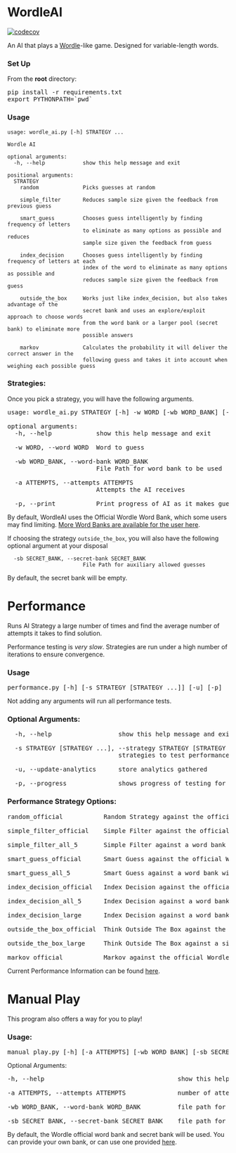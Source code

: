 # WordleAI
[![codecov](https://codecov.io/gh/franciscoturdera00/WordleAI/branch/main/graph/badge.svg?token=hsoJlTJT0Q)](https://codecov.io/gh/franciscoturdera00/WordleAI)

An AI that plays a <a href="https://www.nytimes.com/games/wordle/index.html" target="_blank">Wordle</a>-like game.
Designed for variable-length words.

### Set Up
From the **root** directory:
<pre>
pip install -r requirements.txt
export PYTHONPATH=`pwd`
</pre>

### Usage
```
usage: wordle_ai.py [-h] STRATEGY ...

Wordle AI

optional arguments:
  -h, --help            show this help message and exit

positional arguments:
  STRATEGY
    random              Picks guesses at random

    simple_filter       Reduces sample size given the feedback from previous guess

    smart_guess         Chooses guess intelligently by finding frequency of letters 
                        to eliminate as many options as possible and reduces 
                        sample size given the feedback from guess

    index_decision      Chooses guess intelligently by finding frequency of letters at each
                        index of the word to eliminate as many options as possible and 
                        reduces sample size given the feedback from guess

    outside_the_box     Works just like index_decision, but also takes advantage of the 
                        secret bank and uses an explore/exploit approach to choose words 
                        from the word bank or a larger pool (secret bank) to eliminate more 
                        possible answers

    markov              Calculates the probability it will deliver the correct answer in the 
                        following guess and takes it into account when weighing each possible guess
```

### Strategies:
Once you pick a strategy, you will have the following arguments.
<pre>
usage: wordle_ai.py STRATEGY [-h] -w WORD [-wb WORD_BANK] [-a ATTEMPTS] [-p]

optional arguments:
  -h, --help            show this help message and exit

  -w WORD, --word WORD  Word to guess

  -wb WORD_BANK, --word-bank WORD_BANK
                        File Path for word bank to be used

  -a ATTEMPTS, --attempts ATTEMPTS
                        Attempts the AI receives

  -p, --print           Print progress of AI as it makes guesses
</pre>

By default, WordleAI uses the Official Wordle Word Bank, which some users may find limiting.
[More Word Banks are available for the user here](word_banks/).

If choosing the strategy ```outside_the_box```, you will also have the following optional argument at your disposal

```
  -sb SECRET_BANK, --secret-bank SECRET_BANK
                        File Path for auxiliary allowed guesses
```
By default, the secret bank will be empty.

# Performance

Runs AI Strategy a large number of times and find the average number of 
attempts it takes to find solution.

Performance testing is *very slow*. Strategies are run under a high number 
of iterations to ensure convergence.

### Usage
<pre>
performance.py [-h] [-s STRATEGY [STRATEGY ...]] [-u] [-p]
</pre>

Not adding any arguments will run all performance tests.
### Optional Arguments:
<pre>
  -h, --help                  show this help message and exit

  -s STRATEGY [STRATEGY ...], --strategy STRATEGY [STRATEGY ...]
                              strategies to test performance for

  -u, --update-analytics      store analytics gathered

  -p, --progress              shows progress of testing for each strategy tested
</pre>

### Performance Strategy Options:
<pre>
random_official           Random Strategy against the official Wordle word list

simple_filter_official    Simple Filter against the official Wordle word list

simple_filter_all_5       Simple Filter against a word bank with all 5 letter words

smart_guess_official      Smart Guess against the official Wordle word list

smart_guess_all_5         Smart Guess against a word bank with all 5 letter words

index_decision_official   Index Decision against the official Wordle word list

index_decision_all_5      Index Decision against a word bank with all 5 letter words

index_decision_large      Index Decision against a word bank against a simplified 5 letter words list

outside_the_box_official  Think Outside The Box against the official Wordle word list and Official Guess List

outside_the_box_large     Think Outside The Box against a simplified 5 letter words list and all 5 letters Guess List

markov_official           Markov against the official Wordle word list
</pre>

Current Performance Information can be found [here](performance_analytics/analytics.json).

# Manual Play
This program also offers a way for you to play!

### Usage: 
<pre>
manual_play.py [-h] [-a ATTEMPTS] [-wb WORD_BANK] [-sb SECRET_BANK]
</pre>

Optional Arguments:
<pre>
-h, --help                                    show this help message and exit

-a ATTEMPTS, --attempts ATTEMPTS              number of attempts the player receives

-wb WORD_BANK, --word-bank WORD_BANK          file path for Word Bank to be used for game

-sb SECRET_BANK, --secret-bank SECRET_BANK    file path for auxiliary allowed guesses
</pre>

By default, the Wordle official word bank and secret bank will be used. You can provide your own bank, or can use one provided [here](word_banks/).